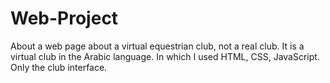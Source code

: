 # Web-Project
About a web page about a virtual equestrian club, not a real club.
It is a virtual club in the Arabic language.
In which I used HTML, CSS, JavaScript.
Only the club interface.
